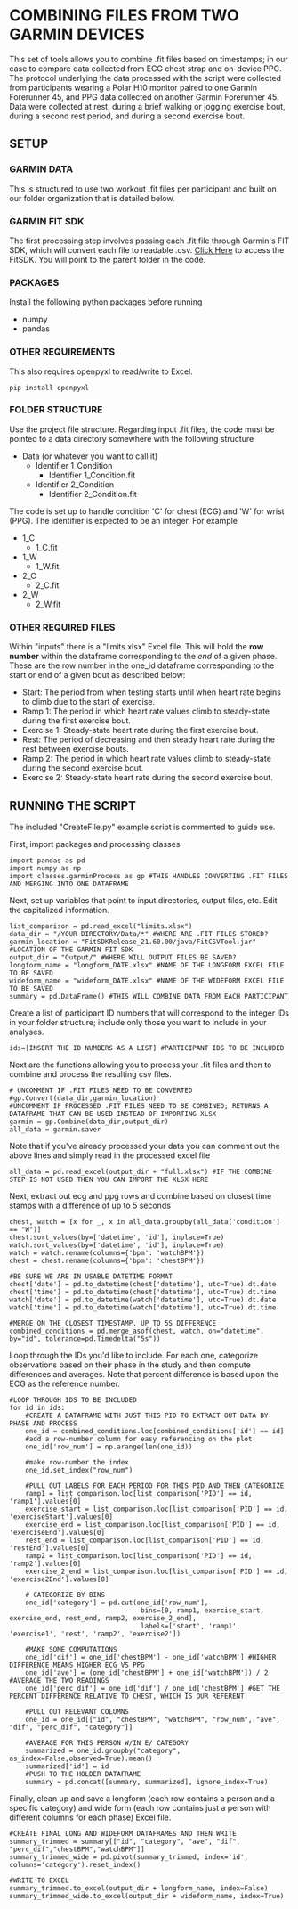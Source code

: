 # COMBINING FILES FROM TWO GARMIN DEVICES
This set of tools allows you to combine .fit files based on timestamps; in our case to compare data collected from ECG chest strap and on-device PPG. The protocol underlying the data processed with the script were collected from participants wearing a Polar H10 monitor
paired to one Garmin Forerunner 45, and PPG data collected on another Garmin Forerunner 45. Data were collected at rest, during a brief walking or jogging exercise bout, during a second rest period, and during a second exercise bout. 
## SETUP
### GARMIN DATA
This is structured to use two workout .fit files per participant and built on our folder organization that is detailed below.

### GARMIN FIT SDK
The first processing step involves passing each .fit file through Garmin's FIT SDK, which will convert each file to readable .csv. [Click Here](https://developer.garmin.com/fit/overview/) to access the FitSDK. You will point to the parent folder in the code.

### PACKAGES
Install the following python packages before running
- numpy
- pandas

### OTHER REQUIREMENTS
This also requires openpyxl to read/write to Excel.
```
pip install openpyxl
```
### FOLDER STRUCTURE
Use the project file structure. Regarding input .fit files, the code must be pointed to a data directory somewhere with the following structure
- Data (or whatever you want to call it)
  - Identifier 1_Condition
    - Identifier 1_Condition.fit
  - Identifier 2_Condition
    - Identifier 2_Condition.fit
   
The code is set up to handle condition 'C' for chest (ECG) and 'W' for wrist (PPG). The identifier is expected to be an integer. For example
  - 1_C
    -  1_C.fit
  - 1_W
    -  1_W.fit
  - 2_C
    -  2_C.fit
  - 2_W
    -  2_W.fit

### OTHER REQUIRED FILES
Within "inputs" there is a "limits.xlsx" Excel file. This will hold the <b>row number</b> within the dataframe corresponding to the _end_ of a given phase.  
These are the row number in the one_id dataframe corresponding to the start or end of a given bout as described below:
- Start: The period from when testing starts until when heart rate begins to climb due to the start of exercise.
- Ramp 1: The period in which heart rate values climb to steady-state during the first exercise bout.
- Exercise 1: Steady-state heart rate during the first exercise bout.
- Rest: The period of decreasing and then steady heart rate during the rest between exercise bouts.
- Ramp 2: The period in which heart rate values climb to steady-state during the second exercise bout.
- Exercise 2: Steady-state heart rate during the second exercise bout.

## RUNNING THE SCRIPT
The included "CreateFile.py" example script is commented to guide use.

First, import packages and processing classes
```
import pandas as pd
import numpy as np
import classes.garminProcess as gp #THIS HANDLES CONVERTING .FIT FILES AND MERGING INTO ONE DATAFRAME
```

Next, set up variables that point to input directories, output files, etc. Edit the capitalized information.
```
list_comparison = pd.read_excel("limits.xlsx")
data_dir = "/YOUR DIRECTORY/Data/*" #WHERE ARE .FIT FILES STORED?
garmin_location = "FitSDKRelease_21.60.00/java/FitCSVTool.jar" #LOCATION OF THE GARMIN FIT SDK
output_dir = "Output/" #WHERE WILL OUTPUT FILES BE SAVED?
longform_name = "longform_DATE.xlsx" #NAME OF THE LONGFORM EXCEL FILE TO BE SAVED
wideform_name = "wideform_DATE.xlsx" #NAME OF THE WIDEFORM EXCEL FILE TO BE SAVED
summary = pd.DataFrame() #THIS WILL COMBINE DATA FROM EACH PARTICIPANT
```

Create a list of participant ID numbers that will correspond to the integer IDs in your folder structure; 
include only those you want to include in your analyses.  
```
ids=[INSERT THE ID NUMBERS AS A LIST] #PARTICIPANT IDS TO BE INCLUDED
```

Next are the functions allowing you to process your .fit files and then to combine and process the resulting csv files.
```
# UNCOMMENT IF .FIT FILES NEED TO BE CONVERTED
#gp.Convert(data_dir,garmin_location)
#UNCOMMENT IF PROCESSED .FIT FILES NEED TO BE COMBINED; RETURNS A DATAFRAME THAT CAN BE USED INSTEAD OF IMPORTING XLSX
garmin = gp.Combine(data_dir,output_dir)
all_data = garmin.saver
```

Note that if you've already processed your data you can comment out the above lines and simply read in the processed excel file
```
all_data = pd.read_excel(output_dir + "full.xlsx") #IF THE COMBINE STEP IS NOT USED THEN YOU CAN IMPORT THE XLSX HERE
```
Next, extract out ecg and ppg rows and combine based on closest time stamps with a difference of up to 5 seconds
```
chest, watch = [x for _, x in all_data.groupby(all_data['condition'] == "W")]
chest.sort_values(by=['datetime', 'id'], inplace=True)
watch.sort_values(by=['datetime', 'id'], inplace=True)
watch = watch.rename(columns={'bpm': 'watchBPM'})
chest = chest.rename(columns={'bpm': 'chestBPM'})

#BE SURE WE ARE IN USABLE DATETIME FORMAT
chest['date'] = pd.to_datetime(chest['datetime'], utc=True).dt.date
chest['time'] = pd.to_datetime(chest['datetime'], utc=True).dt.time
watch['date'] = pd.to_datetime(watch['datetime'], utc=True).dt.date
watch['time'] = pd.to_datetime(watch['datetime'], utc=True).dt.time

#MERGE ON THE CLOSEST TIMESTAMP, UP TO 5S DIFFERENCE
combined_conditions = pd.merge_asof(chest, watch, on="datetime", by="id", tolerance=pd.Timedelta("5s"))
```

Loop through the IDs you'd like to include. For each one, categorize observations based on their phase in the study and then compute differences and averages. Note that percent difference
is based upon the ECG as the reference number.
```
#LOOP THROUGH IDS TO BE INCLUDED
for id in ids:
    #CREATE A DATAFRAME WITH JUST THIS PID TO EXTRACT OUT DATA BY PHASE AND PROCESS
    one_id = combined_conditions.loc[combined_conditions['id'] == id]
    #add a row-number column for easy referencing on the plot
    one_id['row_num'] = np.arange(len(one_id))

    #make row-number the index
    one_id.set_index("row_num")

    #PULL OUT LABELS FOR EACH PERIOD FOR THIS PID AND THEN CATEGORIZE
    ramp1 = list_comparison.loc[list_comparison['PID'] == id, 'ramp1'].values[0]
    exercise_start = list_comparison.loc[list_comparison['PID'] == id, 'exerciseStart'].values[0]
    exercise_end = list_comparison.loc[list_comparison['PID'] == id, 'exerciseEnd'].values[0]
    rest_end = list_comparison.loc[list_comparison['PID'] == id, 'restEnd'].values[0]
    ramp2 = list_comparison.loc[list_comparison['PID'] == id, 'ramp2'].values[0]
    exercise_2_end = list_comparison.loc[list_comparison['PID'] == id, 'exercise2End'].values[0]

    # CATEGORIZE BY BINS
    one_id['category'] = pd.cut(one_id['row_num'],
                                 bins=[0, ramp1, exercise_start, exercise_end, rest_end, ramp2, exercise_2_end],
                                 labels=['start', 'ramp1', 'exercise1', 'rest', 'ramp2', 'exercise2'])

    #MAKE SOME COMPUTATIONS
    one_id['dif'] = one_id['chestBPM'] - one_id['watchBPM'] #HIGHER DIFFERENCE MEANS HIGHER ECG VS PPG
    one_id['ave'] = (one_id['chestBPM'] + one_id['watchBPM']) / 2 #AVERAGE THE TWO READINGS
    one_id['perc_dif'] = one_id['dif'] / one_id['chestBPM'] #GET THE PERCENT DIFFERENCE RELATIVE TO CHEST, WHICH IS OUR REFERENT

    #PULL OUT RELEVANT COLUMNS
    one_id = one_id[["id", "chestBPM", "watchBPM", "row_num", "ave", "dif", "perc_dif", "category"]]

    #AVERAGE FOR THIS PERSON W/IN E/ CATEGORY
    summarized = one_id.groupby("category", as_index=False,observed=True).mean()
    summarized['id'] = id
    #PUSH TO THE HOLDER DATAFRAME
    summary = pd.concat([summary, summarized], ignore_index=True)
```

Finally, clean up and save a longform (each row contains a person and a specific category) and wide form (each row contains just a person with different columns for each phase) Excel file.
```
#CREATE FINAL LONG AND WIDEFORM DATAFRAMES AND THEN WRITE
summary_trimmed = summary[["id", "category", "ave", "dif", "perc_dif","chestBPM","watchBPM"]]
summary_trimmed_wide = pd.pivot(summary_trimmed, index='id', columns='category').reset_index()

#WRITE TO EXCEL
summary_trimmed.to_excel(output_dir + longform_name, index=False)
summary_trimmed_wide.to_excel(output_dir + wideform_name, index=True)
```
